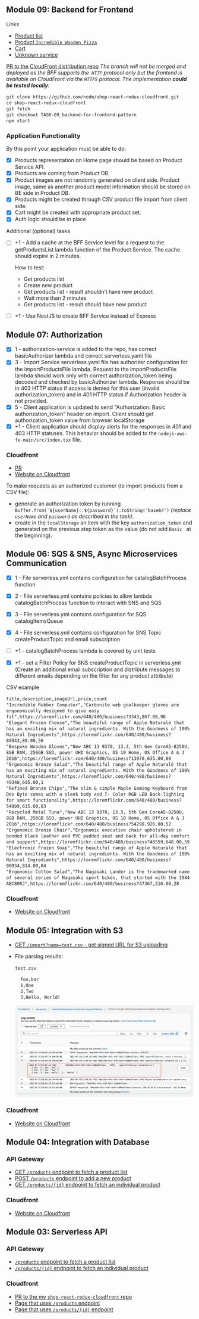 ## Module 09: Backend for Frontend

Links
* [Product list](http://nodm-bff-develop.us-east-1.elasticbeanstalk.com/product)
* [Product `Incredible Wooden Pizza`](http://nodm-bff-develop.us-east-1.elasticbeanstalk.com/product/ae4dd3cf-20e8-4d26-a496-4843d4a93759)
* [Cart](http://nodm-bff-develop.us-east-1.elasticbeanstalk.com/cart)
* [Unknown service](http://nodm-bff-develop.us-east-1.elasticbeanstalk.com/any)


[PR to the CloudFront distribution repo](https://github.com/nodm/shop-react-redux-cloudfront/pull/6)
_The branch will not be merged and deployed as the BFF supports the` HTTP` protocol only but the frontend is available on CloudFront via the `HTTPS` protocol._
_The implementation **could be tested locally**:_
```
git clone https://github.com/nodm/shop-react-redux-cloudfront.git
cd shop-react-redux-cloudfront
git fetch
git checkout TASK-09_backend-for-frontend-pattern
npm start
```

### Application Functionality

By this point your application must be able to do:

- [x] Products representation on Home page should be based on Product Service API.
- [x] Products are coming from Product DB.
- [x] Product images are not randomly generated on client side. Product image, same as another product model information
  should be stored on BE side in Product DB.
- [x] Products might be created through CSV product file import from client side.
- [x] Cart might be created with appropriate product set.
- [x] Auth logic should be in place

Additional (optional) tasks

- [ ] +1 - Add a cache at the BFF Service level for a request to the getProductsList lambda function of the Product
  Service. The cache should expire in 2 minutes.

  How to test:
    - Get products list
    - Create new product
    - Get products list - result shouldn’t have new product
    - Wait more than 2 minutes
    - Get products list - result should have new product

- [ ] +1 - Use NestJS to create BFF Service instead of Express

## Module 07: Authorization
- [x]  1 - authorization-service is added to the repo, has correct basicAuthorizer lambda and correct serverless.yaml file
- [x]  3 - Import Service serverless.yaml file has authorizer configuration for the importProductsFile lambda.
          Request to the importProductsFile lambda should work only with correct authorization_token being decoded and
          checked by basicAuthorizer lambda. Response should be in 403 HTTP status if access is denied for this user
          (invalid authorization_token) and in 401 HTTP status if Authorization header is not provided.
- [x]  5 - Client application is updated to send "Authorization: Basic authorization_token" header on import.
          Client should get authorization_token value from browser localStorage
- [x] +1 - Client application should display alerts for the responses in 401 and 403 HTTP statuses. This behavior should
          be added to the `nodejs-aws-fe-main/src/index.tsx` file.

### Cloudfront
* [PR](https://github.com/nodm/shop-react-redux-cloudfront/pull/4)
* [Website on Cloudfront](https://d2oxj55y64zodz.cloudfront.net/admin/products)

To make requests as an authorized customer (to import products from a CSV file):
* generate an authorization token by running ```Buffer.from(`${userName}::${password}`).toString('base64')```
  _(replace `userName` and `password` as described in the task)_.
* create in the `localStorage` an item with the key `authorization_token` and generated on the previous step token as
  the value (do not add `Basic ` at the beginning).


## Module 06: SQS & SNS, Async Microservices Communication
-[x] 1 - File serverless.yml contains configuration for catalogBatchProcess function
-[x] 2 - File serverless.yml contains policies to allow lambda catalogBatchProcess function to interact with SNS and SQS
-[x] 3 - File serverless.yml contains configuration for SQS catalogItemsQueue
-[x] 4 - File serverless.yml contains configuration for SNS Topic createProductTopic and email subscription

-[ ] +1 - catalogBatchProcess lambda is covered by unit tests
-[x] +1 - set a Filter Policy for SNS createProductTopic in serverless.yml
(Create an additional email subscription and distribute messages to different emails depending on the filter for any product attribute)

CSV example
```cvs
title,description,imageUrl,price,count
"Incredible Rubber Computer","Carbonite web goalkeeper gloves are ergonomically designed to give easy fit",https://loremflickr.com/640/480/business?3343,867.00,98
"Elegant Frozen Cheese","The beautiful range of Apple Naturalé that has an exciting mix of natural ingredients. With the Goodness of 100% Natural Ingredients",https://loremflickr.com/640/480/business?80943,89.00,50
"Bespoke Wooden Gloves","New ABC 13 9370, 13.3, 5th Gen CoreA5-8250U, 8GB RAM, 256GB SSD, power UHD Graphics, OS 10 Home, OS Office A & J 2016",https://loremflickr.com/640/480/business?13970,635.00,80
"Ergonomic Bronze Salad","The beautiful range of Apple Naturalé that has an exciting mix of natural ingredients. With the Goodness of 100% Natural Ingredients",https://loremflickr.com/640/480/business?49348,695.00,1
"Refined Bronze Chips","The slim & simple Maple Gaming Keyboard from Dev Byte comes with a sleek body and 7- Color RGB LED Back-lighting for smart functionality",https://loremflickr.com/640/480/business?54089,615.00,83
"Recycled Metal Tuna","New ABC 13 9370, 13.3, 5th Gen CoreA5-8250U, 8GB RAM, 256GB SSD, power UHD Graphics, OS 10 Home, OS Office A & J 2016",https://loremflickr.com/640/480/business?54298,926.00,52
"Ergonomic Bronze Chair","Ergonomic executive chair upholstered in bonded black leather and PVC padded seat and back for all-day comfort and support",https://loremflickr.com/640/480/business?40559,648.00,59
"Electronic Frozen Soap","The beautiful range of Apple Naturalé that has an exciting mix of natural ingredients. With the Goodness of 100% Natural Ingredients",https://loremflickr.com/640/480/business?90934,814.00,84
"Ergonomic Cotton Salad","The Nagasaki Lander is the trademarked name of several series of Nagasaki sport bikes, that started with the 1984 ABC800J",https://loremflickr.com/640/480/business?47367,216.00,28
```

### Cloudfront
* [Website on Cloudfront](https://d2oxj55y64zodz.cloudfront.net/admin/products)


## Module 05: Integration with S3
* [GET `/import?name=test.csv` - get signed URL for S3 uploading](https://jkrxmfyj25.execute-api.us-east-1.amazonaws.com/dev/import?name=test.csv)
* File parsing results:

  `test.csv`
  ```cvs
    foo,bar
    1,One
    2,Two
    3,Hello, World!
  ```
  ![CloudWatch log for CSV parsing result](./task-05.png)


### Cloudfront
* [Website on Cloudfront](https://d2oxj55y64zodz.cloudfront.net/)


## Module 04: Integration with Database

### API Gateway
* [GET `/products` endpoint to fetch a product list](https://jdpcg4ienj.execute-api.us-east-1.amazonaws.com/dev/products)
* [POST `/products` endpoint to add a new product](https://jdpcg4ienj.execute-api.us-east-1.amazonaws.com/dev/products)
* [GET `/products/{id}` endpoint to fetch an individual product](https://jdpcg4ienj.execute-api.us-east-1.amazonaws.com/dev/products/12f39fc4-e5fe-4785-8152-493dde93ee5f)

### Cloudfront
* [Website on Cloudfront](https://d2oxj55y64zodz.cloudfront.net/)


## Module 03: Serverless API

### API Gateway
* [`/products` endpoint to fetch a product list](https://jdpcg4ienj.execute-api.us-east-1.amazonaws.com/dev/products)
* [`/products/{id}` endpoint to fetch an individual product](https://jdpcg4ienj.execute-api.us-east-1.amazonaws.com/dev/products/28a50b67-3388-4512-bcea-10faf6d7bbfa)

### Cloudfront
* [PR to the my `shop-react-redux-cloudfront` repo](https://github.com/nodm/shop-react-redux-cloudfront/pull/2)
* [Page that uses `/products` endpoint](https://d2oxj55y64zodz.cloudfront.net/)
* [Page that uses `/products/{id}` endpoint](https://d2oxj55y64zodz.cloudfront.net/admin/product-form/28a50b67-3388-4512-bcea-10faf6d7bbfa)
